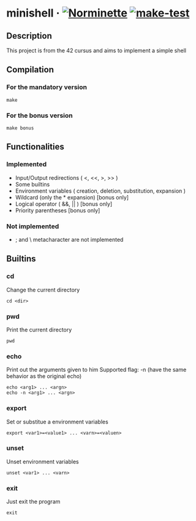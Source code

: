 # minishell &middot; [![Norminette](https://github.com/EnriqueSLeeK/minishell/actions/workflows/norminette.yml/badge.svg)](https://github.com/EnriqueSLeeK/minishell/actions/workflows/norminette.yml) [![make-test](https://github.com/EnriqueSLeeK/minishell/actions/workflows/build.yml/badge.svg)](https://github.com/EnriqueSLeeK/minishell/actions/workflows/build.yml)

## Description
This project is from the 42 cursus and aims to implement a simple shell

## Compilation
### For the mandatory version
```
make
```
### For the bonus version
```
make bonus
```

## Functionalities
### Implemented
- Input/Output redirections ( <, <<, >, >> )
- Some builtins
- Environment variables ( creation, deletion, substitution, expansion )
- Wildcard (only the * expansion) [bonus only]
- Logical operator ( &&, || ) [bonus only]
- Priority parentheses [bonus only]

### Not implemented
- ; and \ metacharacter are not implemented

## Builtins
### cd
Change the current directory
```
cd <dir>
```
### pwd 
Print the current directory
```
pwd
```
### echo
Print out the arguments given to him
Supported flag: -n (have the same behavior as the original echo)
```
echo <arg1> ... <argn>
echo -n <arg1> ... <argn>
```

### export
Set or substitue a environment variables
```
export <var1>=<value1> ... <varn>=<valuen>
```

### unset
Unset environment variables
```
unset <var1> ... <varn>
```

### exit
Just exit the program
```
exit
```
